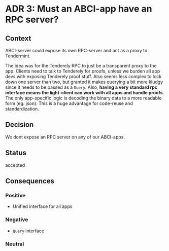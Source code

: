 # ADR 3: Must an ABCI-app have an RPC server?

## Context

ABCI-server could expose its own RPC-server and act as a proxy to Tendermint.

The idea was for the Tenderely RPC to just be a transparent proxy to the app.
Clients need to talk to Tenderely for proofs, unless we burden all app devs
with exposing Tenderely proof stuff. Also seems less complex to lock down one
server than two, but granted it makes querying a bit more kludgy since it needs
to be passed as a `Query`. Also, **having a very standard rpc interface means
the light-client can work with all apps and handle proofs**. The only
app-specific logic is decoding the binary data to a more readable form (eg.
json). This is a huge advantage for code-reuse and standardization.

## Decision

We dont expose an RPC server on any of our ABCI-apps.

## Status

accepted

## Consequences

### Positive

- Unified interface for all apps

### Negative

- `Query` interface

### Neutral
